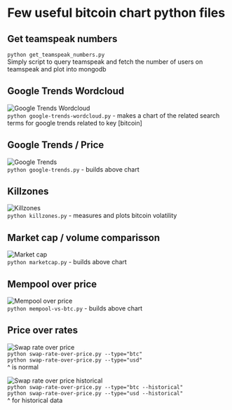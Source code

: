 # Few useful bitcoin chart python files


## Get teamspeak numbers
`python get_teamspeak_numbers.py`   
Simply script to query teamspeak and fetch the number of users on teamspeak and plot into mongodb


## Google Trends Wordcloud 
![Google Trends Wordcloud](http://i.imgur.com/XxWq2BA.jpg)  
`python google-trends-wordcloud.py` - makes a chart of the related search terms for google trends related to key [bitcoin]


## Google Trends / Price 
![Google Trends](http://i.imgur.com/bvqwygY.png)  
`python google-trends.py` - builds above chart


## Killzones 
![Killzones](http://i.imgur.com/Egbe9T9.jpg)  
`python killzones.py` - measures and plots bitcoin volatility 


## Market cap / volume comparisson
![Market cap](http://i.imgur.com/1pwrL2M.png)  
`python marketcap.py` - builds above chart


## Mempool over price
![Mempool over price](http://i.imgur.com/45LtGu7.png)  
`python mempool-vs-btc.py` - builds above chart


## Price over rates
![Swap rate over price](http://i.imgur.com/buUiHxx.png)  
`python swap-rate-over-price.py --type="btc"`  
`python swap-rate-over-price.py --type="usd"`  
^ is normal
  
![Swap rate over price historical](http://i.imgur.com/LImB3NW.png)  
`python swap-rate-over-price.py --type="btc --historical"`  
`python swap-rate-over-price.py --type="usd --historical"`  
^ for historical data
